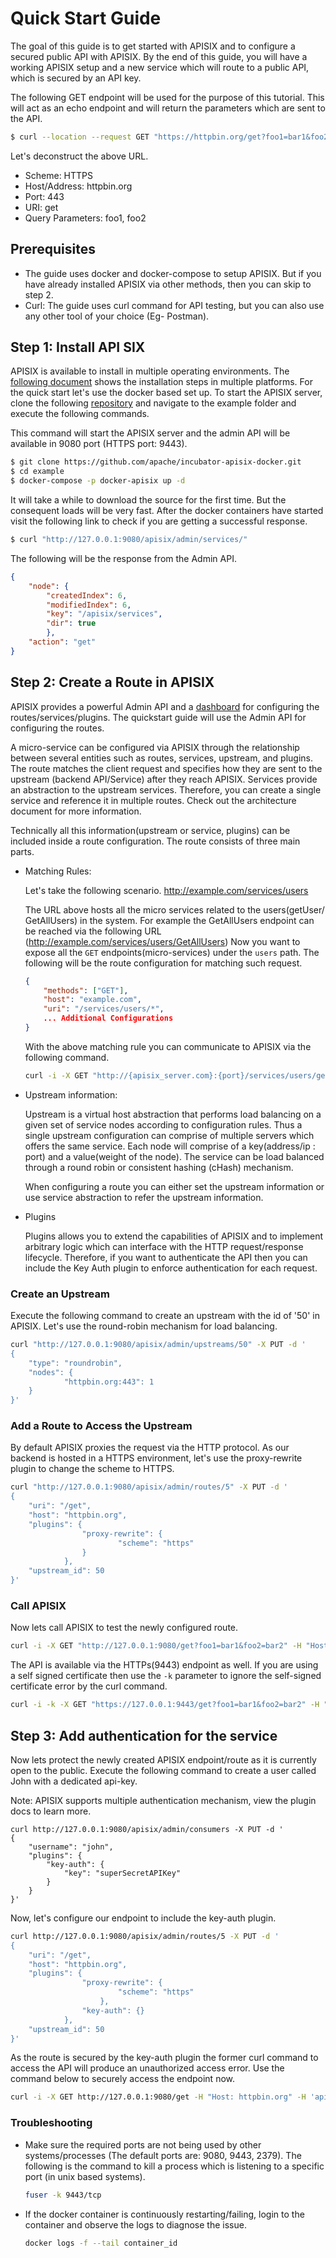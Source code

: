 <!--
#
# Licensed to the Apache Software Foundation (ASF) under one or more
# contributor license agreements.  See the NOTICE file distributed with
# this work for additional information regarding copyright ownership.
# The ASF licenses this file to You under the Apache License, Version 2.0
# (the "License"); you may not use this file except in compliance with
# the License.  You may obtain a copy of the License at
#
#     http://www.apache.org/licenses/LICENSE-2.0
#
# Unless required by applicable law or agreed to in writing, software
# distributed under the License is distributed on an "AS IS" BASIS,
# WITHOUT WARRANTIES OR CONDITIONS OF ANY KIND, either express or implied.
# See the License for the specific language governing permissions and
# limitations under the License.
#
-->

Quick Start Guide 
==================

The goal of this guide is to get started with APISIX and to configure a secured public API with APISIX.
By the end of this guide, you will have a working APISIX setup and a new service which will route to a public API, which is secured by an API key.
 
The following GET endpoint will be used for the purpose of this tutorial. This will act as an echo endpoint and will return the parameters which are sent to the API.

```bash
$ curl --location --request GET "https://httpbin.org/get?foo1=bar1&foo2=bar2"
```

Let's deconstruct the above URL.

- Scheme: HTTPS
- Host/Address: httpbin.org
- Port: 443
- URI: get
- Query Parameters: foo1, foo2

## Prerequisites

- The guide uses docker and docker-compose to setup APISIX. But if you have already installed APISIX via other methods, then you can skip to step 2.
- Curl: The guide uses curl command for API testing, but you can also use any other tool of your choice (Eg- Postman).

## Step 1: Install API SIX

APISIX is available to install in multiple operating environments. The [following document](how-to-build-cn.md#installation-via-source-release) shows the installation steps in multiple platforms. 
For the quick start let's use the docker based set up. To start the APISIX server, clone the following [repository](https://github.com/apache/incubator-apisix-docker) and navigate to the example folder and execute the following commands.  

This command will start the APISIX server and the admin API will be available in 9080 port (HTTPS port: 9443).

```bash
$ git clone https://github.com/apache/incubator-apisix-docker.git
$ cd example
$ docker-compose -p docker-apisix up -d
```

It will take a while to download the source for the first time. But the consequent loads will be very fast. 
After the docker containers have started visit the following link to check if you are getting a successful response.

```bash
$ curl "http://127.0.0.1:9080/apisix/admin/services/"
```

The following will be the response from the Admin API.

```json
{
    "node": {
        "createdIndex": 6,
        "modifiedIndex": 6,
        "key": "/apisix/services",
        "dir": true
        },
    "action": "get"
}
```

## Step 2: Create a Route in APISIX

APISIX provides a powerful Admin API and a [dashboard](https://github.com/apache/incubator-apisix-dashboard) for configuring the routes/services/plugins. 
The quickstart guide will use the Admin API for configuring the routes. 

A micro-service can be configured via APISIX through the relationship between several entities such as routes, services, upstream, and plugins.
The route matches the client request and specifies how they are sent to the upstream (backend API/Service) after they reach APISIX.
Services provide an abstraction to the upstream services. Therefore, you can create a single service and reference it in multiple routes.
Check out the architecture document for more information.

Technically all this information(upstream or service, plugins) can be included inside a route configuration. The route consists of three main parts.

- Matching Rules: 

    Let's take the following scenario.
    http://example.com/services/users
    
    The URL above hosts all the micro services related to the users(getUser/ GetAllUsers) in the system. For example the GetAllUsers endpoint can be reached via the following URL (http://example.com/services/users/GetAllUsers) 
    Now you want to expose all the `GET` endpoints(micro-services) under the `users` path. The following will be the route configuration for matching such request.
    
    ```json
    {
        "methods": ["GET"],
        "host": "example.com",
        "uri": "/services/users/*",
        ... Additional Configurations
    }
    ```
    With the above matching rule you can communicate to APISIX via the following command.
    
    ```bash
    curl -i -X GET "http://{apisix_server.com}:{port}/services/users/getAllUsers?limit=10" -H "Host: example.com"
    ```

- Upstream information:
    
    Upstream is a virtual host abstraction that performs load balancing on a given set of service nodes according to configuration rules.
    Thus a single upstream configuration can comprise of multiple servers which offers the same service. Each node will comprise of a key(address/ip : port) and a value(weight of the node).
    The service can be load balanced through a round robin or consistent hashing (cHash) mechanism. 
    
    When configuring a route you can either set the upstream information or use service abstraction to refer the upstream information.


- Plugins
    
    Plugins allows you to extend the capabilities of APISIX and to implement arbitrary logic which can interface with the HTTP request/response lifecycle.
    Therefore, if you want to authenticate the API then you can include the Key Auth plugin to enforce authentication for each request.
    

### Create an Upstream

Execute the following command to create an upstream with the id of '50' in APISIX. Let's use the round-robin mechanism for load balancing.

```bash
curl "http://127.0.0.1:9080/apisix/admin/upstreams/50" -X PUT -d '
{
    "type": "roundrobin",
    "nodes": {
            "httpbin.org:443": 1
    }
}'
```

### Add a Route to Access the Upstream

By default APISIX proxies the request via the HTTP protocol. As our backend is hosted in a HTTPS environment, let's use the proxy-rewrite plugin to change the scheme to HTTPS.

```bash
curl "http://127.0.0.1:9080/apisix/admin/routes/5" -X PUT -d '
{
    "uri": "/get",
    "host": "httpbin.org",
    "plugins": {
                "proxy-rewrite": {
                        "scheme": "https"
                }
            },
    "upstream_id": 50
}'
```

### Call APISIX

Now lets call APISIX to test the newly configured route. 

```bash
curl -i -X GET "http://127.0.0.1:9080/get?foo1=bar1&foo2=bar2" -H "Host: httpbin.org"
```

The API is available via the HTTPs(9443) endpoint as well. If you are using a self signed certificate then use the `-k` parameter to ignore the self-signed certificate error by the curl command.

```bash
curl -i -k -X GET "https://127.0.0.1:9443/get?foo1=bar1&foo2=bar2" -H "Host: httpbin.org"
```

## Step 3: Add authentication for the service

Now lets protect the newly created APISIX endpoint/route as it is currently open to the public.
Execute the following command to create a user called John with a dedicated api-key.

Note: APISIX supports multiple authentication mechanism, view the plugin docs to learn more.

```shell
curl http://127.0.0.1:9080/apisix/admin/consumers -X PUT -d '
{
    "username": "john",
    "plugins": {
        "key-auth": {
            "key": "superSecretAPIKey"
        }
    }
}'
```

Now, let's configure our endpoint to include the key-auth plugin.

```bash
curl http://127.0.0.1:9080/apisix/admin/routes/5 -X PUT -d '
{
    "uri": "/get",
    "host": "httpbin.org",
    "plugins": {
                "proxy-rewrite": {
                        "scheme": "https"
                    },
                "key-auth": {}
            },
    "upstream_id": 50
}'
```

As the route is secured by the key-auth plugin the former curl command to access the API will produce an unauthorized access error. 
Use the command below to securely access the endpoint now.

```bash
curl -i -X GET http://127.0.0.1:9080/get -H "Host: httpbin.org" -H 'apikey: superSecretAPIKey'
```

### Troubleshooting

- Make sure the required ports are not being used by other systems/processes (The default ports are: 9080, 9443, 2379). 
The following is the command to kill a process which is listening to a specific port (in unix based systems).
    
    ```bash
    fuser -k 9443/tcp
    ```
    
- If the docker container is continuously restarting/failing, login to the container and observe the logs to diagnose the issue.

    ```bash
    docker logs -f --tail container_id
    ```
